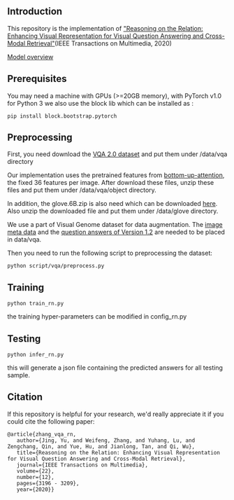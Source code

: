 ## Introduction
This repository is the implementation of ["Reasoning on the Relation: Enhancing Visual Representation for Visual Question Answering and Cross-Modal Retrieval"](https://ieeexplore.ieee.org/document/8988148)(IEEE Transactions on Multimedia, 2020)

[Model overview](https://github.com/zhangweifeng1218/Visual-Question-Answering-via-visual-relational-reasoning/blob/master/model.png)

## Prerequisites
You may need a machine with GPUs (>=20GB memory), with PyTorch v1.0 for Python 3
we also use the block lib which can be installed as :

    pip install block.bootstrap.pytorch

## Preprocessing
First, you need download the [VQA 2.0 dataset](https://visualqa.org/download.html) and put them under /data/vqa directory

Our implementation uses the pretrained features from [bottom-up-attention](https://github.com/peteanderson80/bottom-up-attention), the fixed 36 features per image. After download these files, unzip these files and put them under /data/vqa/object directory. 

In addition, the glove.6B.zip is also need which can be downloaded [here](https://nlp.stanford.edu/projects/glove/). Also unzip the downloaded file and put them under /data/glove directory.

We use a part of Visual Genome dataset for data augmentation. The [image meta data](https://visualgenome.org/static/data/dataset/image_data.json.zip) and the [question answers of Version 1.2](https://visualgenome.org/static/data/dataset/question_answers.json.zip) are needed to be placed in data/vqa.

Then you need to run the following script to preprocessing the dataset:

    python script/vqa/preprocess.py

## Training
    python train_rn.py
the training hyper-parameters can be modified in config_rn.py

## Testing
    python infer_rn.py
 this will generate a json file containing the predicted answers for all testing sample.
 
 
 ## Citation
 If this repository is helpful for your research, we'd really appreciate it if you could cite the following paper:
 
    @article{zhang_vqa_rn,
       author={Jing, Yu, and Weifeng, Zhang, and Yuhang, Lu, and Zengchang, Qin, and Yue, Hu, and Jianlong, Tan, and Qi, Wu},
       title={Reasoning on the Relation: Enhancing Visual Representation for Visual Question Answering and Cross-Modal Retrieval},
       journal={IEEE Transactions on Multimedia},
       volume={22},
       number={12},
       pages={3196 - 3209},
       year={2020}}

